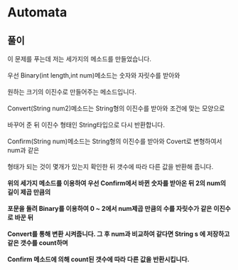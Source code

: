 <h1>Automata</h1>
<h2>풀이</h2>
이 문제를 푸는데 저는 세가지의 메소드를 만들었습니다.<br><br>
우선 Binary(int length,int num)메소드는 숫자와 자릿수를 받아와 <br><br>
원하는 크기의 이진수로 만들어주는 메소드입니다.<br><br>
Convert(String num2)메소드는 String형의 이진수를 받아와 조건에 맞는 모양으로 <br><br>
바꾸어 준 뒤 이진수 형태인 String타입으로 다시 반환합니다.<br><br> 
Confirm(String num)메소드는 String형의 이진수를 받아와 Covert로 변형하여서 num과 같은<br><br>
형태가 되는 것이 몇개가 있는지 확인한 뒤 갯수에 따라 다른 값을 반환해 줍니다.<br><br>
<B>
위의 세가지 메소드를 이용하여 우선 Confirm에서 바뀐 숫자를 받아온 뒤 2의 num의 길이 제곱 만큼의 <br><br>
포문을 돌려 Binary를 이용하여 0 ~ 2에서 num제곱 만큼의 수를 자릿수가 같은 이진수로 바꾼 뒤 <br><br>
Convert를 통해 변환 시켜줍니다. 그 후 num과 비교하여 같다면 String s 에 저장하고 같은 갯수를 count하며 <br><br>
Confirm 메소드에 의해 count된 갯수에 따라 다른 값을 반환시킵니다.
   